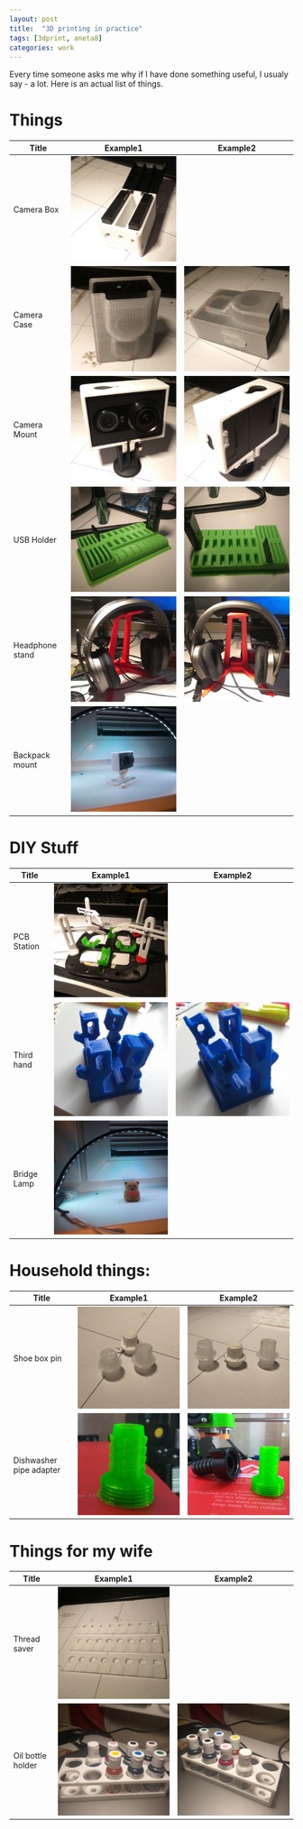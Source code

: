```yaml
---
layout: post
title:  "3D printing in practice"
tags: [3dprint, aneta8]
categories: work
---
```


Every time someone asks me why if I have done something useful, I usualy say - a lot. Here is an actual list of things.

# Things

| Title           | Example1                                 | Example2                                 |
| --------------- | ---------------------------------------- | ---------------------------------------- |
| Camera Box      | ![](/assets/3dprint/camerabox1.jpg)      |                                          |
| Camera Case     | ![](/assets/3dprint/cameracase1.jpg)     | ![](/assets/3dprint/cameracase2.jpg)     |
| Camera Mount    | ![](/assets/3dprint/cameramount1.jpg)    | ![](/assets/3dprint/cameramount2.jpg)    |
| USB Holder      | ![](/assets/3dprint/usbholder1.jpg)      | ![](/assets/3dprint/usbholder2.jpg)      |
| Headphone stand | ![](/assets/3dprint/headphonestand1.jpg) | ![](/assets/3dprint/headphonestand2.jpg) |
| Backpack mount  | ![](/assets/3dprint/camerashouldermount.jpg) |                                      |

# DIY Stuff

| Title       | Example1                             | Example2                            |
| ----------- | ------------------------------------ | ----------------------------------- |
| PCB Station | ![](/assets/3dprint/pcbstation1.jpg) |                                     |
| Third hand  | ![](/assets/3dprint/thirdhand1.jpg)  | ![](/assets/3dprint/thirdhand2.jpg) |
| Bridge Lamp | ![](/assets/3dprint/bridgelamp.jpg)  |                                     |

# Household things:

| Title                   | Example1                             | Example2                             |
| ----------------------- | ------------------------------------ | ------------------------------------ |
| Shoe box pin            | ![](/assets/3dprint/shoeboxpin1.jpg) | ![](/assets/3dprint/shoeboxpin2.jpg) |
| Dishwasher pipe adapter | ![](/assets/3dprint/pipe1.jpg)       | ![](/assets/3dprint/pipe2.jpg)       |

# Things for my wife

| Title             | Example1                                  | Example2                                  |
| ----------------- | ----------------------------------------- | ----------------------------------------- |
| Thread saver      | ![](/assets/3dprint/threadsaver.jpg)      |                                           |
| Oil bottle holder | ![](/assets/3dprint/oitbottleholder1.jpg) | ![](/assets/3dprint/oitbottleholder2.jpg) |
